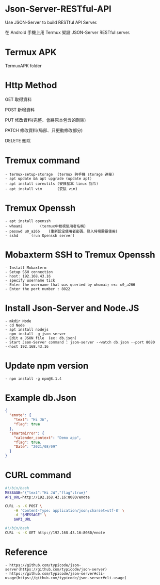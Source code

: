 # Json-Server-RESTful-API
Use JSON-Server to build RESTful API Server.

在 Android 手機上用 Termux 架設 JSON-Server RESTful server.

# Termux APK
TermuxAPK folder

# Http Method
GET 取得資料

POST 新增資料

PUT 修改資料(完整、會將原本包含的刪除)

PATCH 修改資料(局部、只更動修改部分)

DELETE 刪除

# Tremux command

    - termux-setup-storage	(termux 與手機 storage 連接)
    - apt update && apt upgrade	(update apt)
    - apt install coreutils	(安裝基本 linux 指令)
    - apt install vim		(安裝 vim)

# Tremux Openssh
		
    - apt install openssh
    - whoami		(termux中檢視使用者名稱)
    - passwd u0_a266	(重新設定使用者密碼，登入時候需要使用)
    - sshd		(run Openssh server)
		
# Mobaxterm SSH to Tremux Openssh
		
    - Install Mobaxterm
    - Setup SSH connection
    - host: 192.168.43.16
    - specify username tick
    - Enter the username that was queried by whomai; ex: u0_a266
    - Enter the port number : 8022

# Install Json-Server and Node.JS
		
    - mkdir Node
    - cd Node
    - apt install nodejs
    - npm install -g json-server
    - Edit a JSON file	(ex: db.json)
    - Start Json-Server command : json-server --watch db.json --port 8080 --host 192.168.43.16
		
# Update npm version
	
    - npm install -g npm@8.1.4
		
# Example db.Json

```json
{
  "enote": {
    "text": "Hi JW",
    "flag": true
  },
  "smartmirror": {
    "calender_context": "Demo app",
    "flag": true,
    "Date": "2021/08/09"
  }
}
```

# CURL command

```bash
#!/bin/bash
MESSAGE='{"text":"Hi JW","flag":true}'
API_URL=http://192.168.43.16:8080/enote

CURL -s -X POST \
	-H 'Content-Type: application/json;charset=utf-8' \
	-d "$MESSAGE" \
	$API_URL
```

```bash
#!/bin/bash
CURL -s -X GET http://192.168.43.16:8080/enote
```

# Reference
		
    - https://github.com/typicode/json-server(https://github.com/typicode/json-server)
    - https://github.com/typicode/json-server#cli-usage(https://github.com/typicode/json-server#cli-usage)
